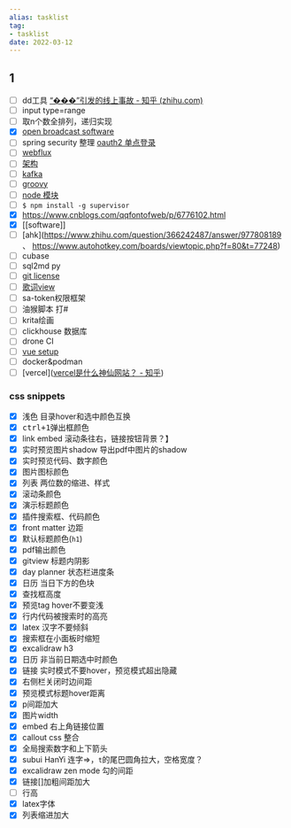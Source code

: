 ```yaml
---
alias: tasklist
tag:
- tasklist
date: 2022-03-12
---
```


## 1
- [ ] dd工具 [“���”引发的线上事故 - 知乎 (zhihu.com)](https://zhuanlan.zhihu.com/p/136963587)
- [ ] input type=range
- [ ] 取n个数全排列，递归实现
- [x] [open broadcast software](https://cdn-fastly.obsproject.com/downloads/OBS-Studio-27.2.3-Full-x64.zip)
- [ ] spring security 整理 [oauth2 单点登录](https://www.cnblogs.com/cjsblog/p/10548022.html)
- [ ] [webflux](https://blog.csdn.net/get_set/article/details/79480233)
- [ ] [架构](https://zhuanlan.zhihu.com/p/114876283)
- [ ] [kafka](https://www.cnblogs.com/jerrice/p/7194001.html)
- [ ] [groovy](https://www.jianshu.com/p/e8dec95c4326)
- [ ] [node 模块](https://www.jianshu.com/p/95c13145ada8)
- [ ] `$ npm install -g supervisor`
- [x] https://www.cnblogs.com/qqfontofweb/p/6776102.html
- [x] [[software]] 
- [ ] [ahk](https://www.zhihu.com/question/366242487/answer/977808189 、 https://www.autohotkey.com/boards/viewtopic.php?f=80&t=77248)
- [ ] cubase
- [ ] sql2md py
- [ ] [git license](https://blog.csdn.net/qq_35246620/article/details/77647234)
- [ ] [歌词view](https://juejin.cn/post/7046235192616779784?share_token=955c09e0-2175-4333-828a-763f238b1b81)
- [ ] sa-token权限框架
- [ ] 油猴脚本 打#
- [ ] krita绘画
- [ ] clickhouse 数据库
- [ ] drone CI
- [ ] [vue setup](https://blog.csdn.net/weixin_43931876/article/details/120058286)
- [ ] docker&podman
- [ ] [vercel]([vercel是什么神仙网站？ - 知乎](https://zhuanlan.zhihu.com/p/347990778))
### css snippets
- [x] 浅色 目录hover和选中颜色互换
- [x] <kbd>ctrl+1</kbd>弹出框颜色
- [x] link embed 滚动条往右，链接按钮背景？】
- [x] 实时预览图片shadow 导出pdf中图片的shadow
- [x] 实时预览代码、数字颜色
- [x] 图片图标颜色
- [x] 列表 两位数的缩进、样式
- [x] 滚动条颜色
- [x] 演示标题颜色
- [x] 插件搜索框、代码颜色
- [x] front matter 边距
- [x] 默认标题颜色(`h1`)
- [x] pdf输出颜色
- [x] gitview 标题内阴影
- [x] day planner 状态栏进度条
- [x] 日历 当日下方的色块
- [x] 查找框高度
- [x] 预览tag hover不要变浅
- [x] 行内代码被搜索时的高亮
- [x] latex 汉字不要倾斜
- [x] 搜索框在小面板时缩短
- [x] excalidraw h3
- [x] 日历 非当前日期选中时颜色
- [x] 链接 实时模式不要hover，预览模式超出隐藏
- [x] 右侧栏关闭时边间距
- [x] 预览模式标题hover距离
- [x] p间距加大
- [x] 图片width
- [x] embed 右上角链接位置
- [x] callout css 整合
- [x] 全局搜索数字和上下箭头
- [x] subui HanYi 连字=>，`t`的尾巴圆角拉大，空格宽度？
- [x] excalidraw zen mode 勾的间距
- [x] 链接[]加粗间距加大
- [ ] 行高
- [x] latex字体
- [x] 列表缩进加大
